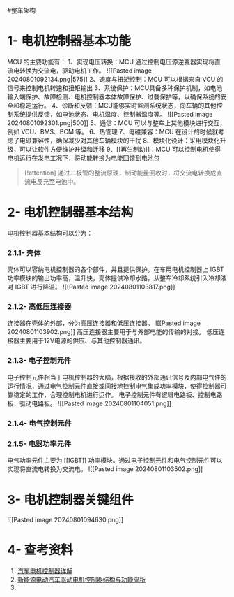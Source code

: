 #整车架构
# 1- 电机控制器基本功能
MCU 的主要功能有：
1、实现电压转换：MCU 通过控制电压源逆变器实现将直流电转换为交流电，驱动电机工作。
![[Pasted image 20240801092134.png|575]]
2、速度与扭矩控制：MCU 可以根据来自 VCU 的信号来控制电机转速和扭矩输出
3、系统保护：MCU具备多种保护机制，如电池输入端保护、故障检测、电机控制器本体故障保护、过载保护等，以确保系统的安全和稳定运行。
4、诊断和反馈：MCU能够实时监测系统状态，向车辆的其他控制系统提供反馈，如电池状态、电机温度、控制器温度等。
![[Pasted image 20240801092301.png|500]]
5、通信：MCU 可以与整车上其他模块进行交互，例如 VCU、BMS、BCM 等。
6、热管理
7、电磁兼容：MCU 在设计的时候就考虑了电磁兼容性，确保减少对其他车辆模块的干扰
8、模块化设计：采用模块化升级，可以让软件方便维护升级和迁移
9、[[再生制动]]：MCU 可以控制电机使得电机运行在发电工况下，将动能转换为电能回馈到电池包
>[!attention] 
通过二极管的整流原理，制动能量回收时，将交流电转换成直流电反充至电池中。
# 2- 电机控制器基本结构
电机控制器基本结构可以分为：
### 2.1.1- 壳体
壳体可以容纳电机控制器的各个部件，并且提供保护。在车用电机控制器上 IGBT 功率模块的输出功率高，温升快，壳体提供冷却水路，从整车冷却系统引入冷却液对 IGBT 进行降温。
![[Pasted image 20240801103817.png]]
### 2.1.2- 高低压连接器
连接器在壳体的外部，分为高压连接器和低压连接器。
![[Pasted image 20240801103902.png]]
高压连接器主要用于与外部电能的传输的对接。
低压连接器主要用于12V电源的供应、与其他控制器通讯。
### 2.1.3- 电子控制元件
电子控制元件相当于电机控制器的大脑，根据接收的外部通讯信号及内部电气件的运行情况，通过电气控制元件直接或间接地控制电气集成功率模块，使得控制器可靠稳定的工作，合理控制电机进行运作。
电子控制元件有逻辑电路板、控制电路板、驱动电路板。
![[Pasted image 20240801104051.png]]
### 2.1.4- 电气控制元件
### 2.1.5- 电器功率元件
电气功率元件主要为 [[IGBT]] 功率模块。通过电子控制元件和电气控制元件可以实现将直流电转换为交流电。
![[Pasted image 20240801103502.png]]

# 3- 电机控制器关键组件
![[Pasted image 20240801094630.png]]






# 4- 查考资料
 1. [汽车电机控制器详解](https://mp.weixin.qq.com/s/vJw0v1JDIB5t7VtzE7_NhQ)
 2. [新能源电动汽车驱动电机控制器结构与功能简析](http://www.evinchina.com/articleshow-123.html)
 3. 

